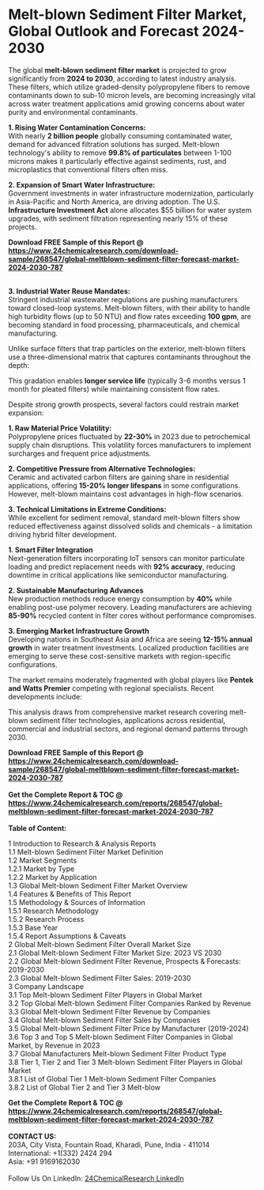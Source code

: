 <h1>Melt-blown Sediment Filter Market, Global Outlook and Forecast 2024-2030</h1><p>The global <strong>melt-blown sediment filter market</strong> is projected to grow significantly from <strong>2024 to 2030</strong>, according to latest industry analysis. These filters, which utilize graded-density polypropylene fibers to remove contaminants down to sub-10 micron levels, are becoming increasingly vital across water treatment applications amid growing concerns about water purity and environmental contaminants.</p><p><strong>1. Rising Water Contamination Concerns:</strong><br>
With nearly <strong>2 billion people</strong> globally consuming contaminated water, demand for advanced filtration solutions has surged. Melt-blown technology's ability to remove <strong>99.8% of particulates</strong> between 1-100 microns makes it particularly effective against sediments, rust, and microplastics that conventional filters often miss.</p><p><strong>2. Expansion of Smart Water Infrastructure:</strong><br>
Government investments in water infrastructure modernization, particularly in Asia-Pacific and North America, are driving adoption. The U.S. <strong>Infrastructure Investment Act</strong> alone allocates $55 billion for water system upgrades, with sediment filtration representing nearly 15% of these projects.</p><div><b>Download FREE Sample of this Report @ 
            <a href="https://www.24chemicalresearch.com/download-sample/268547/global-meltblown-sediment-filter-forecast-market-2024-2030-787">
            https://www.24chemicalresearch.com/download-sample/268547/global-meltblown-sediment-filter-forecast-market-2024-2030-787</a></b></div><br><p><strong>3. Industrial Water Reuse Mandates:</strong><br>
Stringent industrial wastewater regulations are pushing manufacturers toward closed-loop systems. Melt-blown filters, with their ability to handle high turbidity flows (up to 50 NTU) and flow rates exceeding <strong>100 gpm</strong>, are becoming standard in food processing, pharmaceuticals, and chemical manufacturing.</p><p>Unlike surface filters that trap particles on the exterior, melt-blown filters use a three-dimensional matrix that captures contaminants throughout the depth:</p><p>This gradation enables <strong>longer service life</strong> (typically 3-6 months versus 1 month for pleated filters) while maintaining consistent flow rates.</p><p>Despite strong growth prospects, several factors could restrain market expansion:</p><p><strong>1. Raw Material Price Volatility:</strong><br>
Polypropylene prices fluctuated by <strong>22-30%</strong> in 2023 due to petrochemical supply chain disruptions. This volatility forces manufacturers to implement surcharges and frequent price adjustments.</p><p><strong>2. Competitive Pressure from Alternative Technologies:</strong><br>
Ceramic and activated carbon filters are gaining share in residential applications, offering <strong>15-20% longer lifespans</strong> in some configurations. However, melt-blown maintains cost advantages in high-flow scenarios.</p><p><strong>3. Technical Limitations in Extreme Conditions:</strong><br>
While excellent for sediment removal, standard melt-blown filters show reduced effectiveness against dissolved solids and chemicals - a limitation driving hybrid filter development.</p><p><strong>1. Smart Filter Integration</strong><br>
Next-generation filters incorporating IoT sensors can monitor particulate loading and predict replacement needs with <strong>92% accuracy</strong>, reducing downtime in critical applications like semiconductor manufacturing.</p><p><strong>2. Sustainable Manufacturing Advances</strong><br>
New production methods reduce energy consumption by <strong>40%</strong> while enabling post-use polymer recovery. Leading manufacturers are achieving <strong>85-90%</strong> recycled content in filter cores without performance compromises.</p><p><strong>3. Emerging Market Infrastructure Growth</strong><br>
Developing nations in Southeast Asia and Africa are seeing <strong>12-15% annual growth</strong> in water treatment investments. Localized production facilities are emerging to serve these cost-sensitive markets with region-specific configurations.</p><p>The market remains moderately fragmented with global players like <strong>Pentek and Watts Premier</strong> competing with regional specialists. Recent developments include:</p><p>This analysis draws from comprehensive market research covering melt-blown sediment filter technologies, applications across residential, commercial and industrial sectors, and regional demand patterns through 2030.</p><div><b>Download FREE Sample of this Report @ 
            <a href="https://www.24chemicalresearch.com/download-sample/268547/global-meltblown-sediment-filter-forecast-market-2024-2030-787">
            https://www.24chemicalresearch.com/download-sample/268547/global-meltblown-sediment-filter-forecast-market-2024-2030-787</a></b></div><br><div><b>Get the Complete Report & TOC @ 
            <a href="https://www.24chemicalresearch.com/reports/268547/global-meltblown-sediment-filter-forecast-market-2024-2030-787">
            https://www.24chemicalresearch.com/reports/268547/global-meltblown-sediment-filter-forecast-market-2024-2030-787</a></b></div><br>
            <b>Table of Content:</b><p>1 Introduction to Research & Analysis Reports<br />
    1.1 Melt-blown Sediment Filter Market Definition<br />
    1.2 Market Segments<br />
        1.2.1 Market by Type<br />
        1.2.2 Market by Application<br />
    1.3 Global Melt-blown Sediment Filter Market Overview<br />
    1.4 Features & Benefits of This Report<br />
    1.5 Methodology & Sources of Information<br />
        1.5.1 Research Methodology<br />
        1.5.2 Research Process<br />
        1.5.3 Base Year<br />
        1.5.4 Report Assumptions & Caveats<br />
2 Global Melt-blown Sediment Filter Overall Market Size<br />
    2.1 Global Melt-blown Sediment Filter Market Size: 2023 VS 2030<br />
    2.2 Global Melt-blown Sediment Filter Revenue, Prospects & Forecasts: 2019-2030<br />
    2.3 Global Melt-blown Sediment Filter Sales: 2019-2030<br />
3 Company Landscape<br />
    3.1 Top Melt-blown Sediment Filter Players in Global Market<br />
    3.2 Top Global Melt-blown Sediment Filter Companies Ranked by Revenue<br />
    3.3 Global Melt-blown Sediment Filter Revenue by Companies<br />
    3.4 Global Melt-blown Sediment Filter Sales by Companies<br />
    3.5 Global Melt-blown Sediment Filter Price by Manufacturer (2019-2024)<br />
    3.6 Top 3 and Top 5 Melt-blown Sediment Filter Companies in Global Market, by Revenue in 2023<br />
    3.7 Global Manufacturers Melt-blown Sediment Filter Product Type<br />
    3.8 Tier 1, Tier 2 and Tier 3 Melt-blown Sediment Filter Players in Global Market<br />
        3.8.1 List of Global Tier 1 Melt-blown Sediment Filter Companies<br />
        3.8.2 List of Global Tier 2 and Tier 3 Melt-blow</p><div><b>Get the Complete Report & TOC @ 
            <a href="https://www.24chemicalresearch.com/reports/268547/global-meltblown-sediment-filter-forecast-market-2024-2030-787">
            https://www.24chemicalresearch.com/reports/268547/global-meltblown-sediment-filter-forecast-market-2024-2030-787</a></b></div><br><b>CONTACT US:</b><br>
            203A, City Vista, Fountain Road, Kharadi, Pune, India - 411014<br>
            International: +1(332) 2424 294<br>
            Asia: +91 9169162030 <br><br>
            Follow Us On LinkedIn: <a href="https://www.linkedin.com/company/24chemicalresearch/">24ChemicalResearch LinkedIn</a>